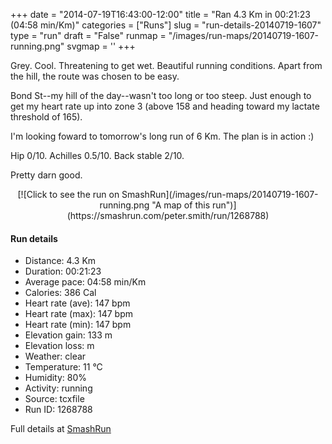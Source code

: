 +++
date = "2014-07-19T16:43:00-12:00"
title = "Ran 4.3 Km in 00:21:23 (04:58 min/Km)"
categories = ["Runs"]
slug = "run-details-20140719-1607"
type = "run"
draft = "False"
runmap = "/images/run-maps/20140719-1607-running.png"
svgmap = '<polyline points="97 24, 100 17, 89 18, 85 20, 76 25, 70 31, 66 45, 57 63, 56 64, 31 74, 17 87, 16 84, 14 74, 11 71, 0 48, 13 44, 53 12, 65 27, 70 30, 73 30, 76 25, 84 20">'
+++

Grey. Cool. Threatening to get wet. Beautiful running conditions. Apart from the hill, the route was chosen to be easy. 

Bond St--my hill of the day--wasn't too long or too steep. Just enough to get my heart rate up into zone 3 (above 158 and heading toward my lactate threshold of 165). 

I'm looking foward to tomorrow's long run of 6 Km. The plan is in action :)

Hip 0/10. Achilles 0.5/10. Back stable 2/10. 

Pretty darn good. 





<!--more-->

<center>
[![Click to see the run on SmashRun](/images/run-maps/20140719-1607-running.png "A map of this run")](https://smashrun.com/peter.smith/run/1268788)
</center>

#### Run details

* Distance: 4.3 Km
* Duration: 00:21:23
* Average pace: 04:58 min/Km
* Calories: 386 Cal
* Heart rate (ave): 147 bpm
* Heart rate (max): 147 bpm
* Heart rate (min): 147 bpm
* Elevation gain: 133 m
* Elevation loss:  m
* Weather: clear
* Temperature: 11 &deg;C
* Humidity: 80%
* Activity: running
* Source: tcxfile
* Run ID: 1268788

Full details at [SmashRun](https://smashrun.com/peter.smith/run/1268788)
